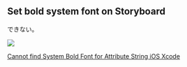 ## Set bold system font on Storyboard

できない。

![](https://i.stack.imgur.com/ZY8Qk.png)

[Cannot find System Bold Font for Attribute String iOS Xcode](https://stackoverflow.com/questions/20963187/cannot-find-system-bold-font-for-attribute-string-ios-xcode)
